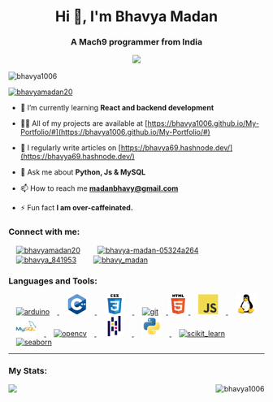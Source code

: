 <h1 align="center">Hi 👋, I'm Bhavya Madan</h1>
<h3 align="center">A Macɦ9 programmer from India</h3>

<p align='center'><img src='https://media.tenor.com/2uyENRmiUt0AAAAC/coding.gif' width=400></p>

<p align="left"> <img src="https://komarev.com/ghpvc/?username=bhavya1006&label=Profile%20views&color=0e75b6&style=flat" alt="bhavya1006" /> </p>

<p align="left"> <a href="https://twitter.com/bhavyamadan20" target="blank"><img src="https://img.shields.io/twitter/follow/bhavyamadan20?logo=twitter&style=for-the-badge" alt="bhavyamadan20" /></a> </p>

- 🌱 I’m currently learning **React and backend development**

- 👨‍💻 All of my projects are available at [https://bhavya1006.github.io/My-Portfolio/#](https://bhavya1006.github.io/My-Portfolio/#)

- 📝 I regularly write articles on [https://bhavya69.hashnode.dev/](https://bhavya69.hashnode.dev/)

- 💬 Ask me about **Python, Js & MySQL**

- 📫 How to reach me **madanbhavy@gmail.com**

- ⚡ Fun fact **I am over-caffeinated.**

<h3 align="left">Connect with me:</h3>
<p align="left">
<a href="https://twitter.com/bhavyamadan20" target="blank"><img align="center" src="https://raw.githubusercontent.com/rahuldkjain/github-profile-readme-generator/master/src/images/icons/Social/twitter.svg" alt="bhavyamadan20" height="30" width="40" hspace=15/></a>
<a href="https://linkedin.com/in/bhavya-madan-05324a264" target="blank"><img align="center" src="https://raw.githubusercontent.com/rahuldkjain/github-profile-readme-generator/master/src/images/icons/Social/linked-in-alt.svg" alt="bhavya-madan-05324a264" height="30" width="40" hspace=15 /></a>
<a href="https://instagram.com/bhavya_841953" target="blank"><img align="center" src="https://raw.githubusercontent.com/rahuldkjain/github-profile-readme-generator/master/src/images/icons/Social/instagram.svg" alt="bhavya_841953" height="30" width="40" hspace=15 /></a>
<a href="https://www.leetcode.com/bhavy_madan" target="blank"><img align="center" src="https://raw.githubusercontent.com/rahuldkjain/github-profile-readme-generator/master/src/images/icons/Social/leet-code.svg" alt="bhavy_madan" height="30" width="40" hspace=15/></a>
</p>

<h3 align="left">Languages and Tools:</h3>
<p align="left"> <a href="https://www.arduino.cc/" target="_blank" rel="noreferrer"> <img src="https://cdn.worldvectorlogo.com/logos/arduino-1.svg" alt="arduino" width="40" height="40" hspace=15/> </a> <a href="https://www.w3schools.com/cpp/" target="_blank" rel="noreferrer"> 
  <img src="https://raw.githubusercontent.com/devicons/devicon/master/icons/cplusplus/cplusplus-original.svg" alt="cplusplus" width="40" height="40" hspace=15 /> </a> <a href="https://www.w3schools.com/css/" target="_blank" rel="noreferrer"> 
    <img src="https://raw.githubusercontent.com/devicons/devicon/master/icons/css3/css3-original-wordmark.svg" alt="css3" width="40" height="40" hspace=15/> </a> <a href="https://git-scm.com/" target="_blank" rel="noreferrer"> 
      <img src="https://www.vectorlogo.zone/logos/git-scm/git-scm-icon.svg" alt="git" width="40" height="40" hspace=15/> </a> <a href="https://www.w3.org/html/" target="_blank" rel="noreferrer"> <img src="https://raw.githubusercontent.com/devicons/devicon/master/icons/html5/html5-original-wordmark.svg" alt="html5" width="40" height="40"/> </a> <a href="https://developer.mozilla.org/en-US/docs/Web/JavaScript" target="_blank" rel="noreferrer"> 
        <img src="https://raw.githubusercontent.com/devicons/devicon/master/icons/javascript/javascript-original.svg" alt="javascript" width="40" height="40" hspace=15/> </a> <a href="https://www.linux.org/" target="_blank" rel="noreferrer"> 
          <img src="https://raw.githubusercontent.com/devicons/devicon/master/icons/linux/linux-original.svg" alt="linux" width="40" height="40" hspace=15/> </a> <a href="https://www.mysql.com/" target="_blank" rel="noreferrer"> 
            <img src="https://raw.githubusercontent.com/devicons/devicon/master/icons/mysql/mysql-original-wordmark.svg" alt="mysql" width="40" height="40" hspace=15/> </a> <a href="https://opencv.org/" target="_blank" rel="noreferrer"> 
              <img src="https://www.vectorlogo.zone/logos/opencv/opencv-icon.svg" alt="opencv" width="40" height="40" hspace=15/> </a> <a href="https://pandas.pydata.org/" target="_blank" rel="noreferrer" hspace=15> 
                <img src="https://raw.githubusercontent.com/devicons/devicon/2ae2a900d2f041da66e950e4d48052658d850630/icons/pandas/pandas-original.svg" alt="pandas" width="40" height="40" hspace=15/> </a> <a href="https://www.python.org" target="_blank" rel="noreferrer"> 
                  <img src="https://raw.githubusercontent.com/devicons/devicon/master/icons/python/python-original.svg" alt="python" width="40" height="40" hspace=15/> </a> <a href="https://scikit-learn.org/" target="_blank" rel="noreferrer"> 
                    <img src="https://upload.wikimedia.org/wikipedia/commons/0/05/Scikit_learn_logo_small.svg" alt="scikit_learn" width="40" height="40" hspace=15/> </a> <a href="https://seaborn.pydata.org/" target="_blank" rel="noreferrer"> 
                      <img src="https://seaborn.pydata.org/_images/logo-mark-lightbg.svg" alt="seaborn" width="40" height="40" hspace=15/> </a> </p>
<hr>
<h3 align="left">My Stats:</h3>
<p><img align="right" src="https://github-readme-stats.vercel.app/api?username=bhavya1006&show_icons=true&theme=radical#gh-dark-mode-only" alt="bhavya1006" /></p>

<p>
<img src='https://github-readme-stats.vercel.app/api/top-langs/?username=bhavya1006&layout=compact&theme=radical&custom_title=Languages' height=160>
</p>





